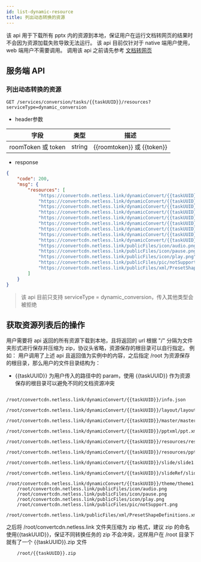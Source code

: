 ```yaml
---
id: list-dynamic-resource
title: 列出动态转换的资源
---
```


该 api 用于下载所有 pptx 内的资源到本地，保证用户在运行文档转网页的结果时不会因为资源加载失败导致无法运行。
该 api 目前仅针对于 native 端用户使用，web 端用户不需要调用。
调用该 api 之前请先参考 [文档转网页](/docs/server/api/server-dynamic-conversion)

## 服务端 API

### 列出动态转换的资源

`GET /services/conversion/tasks/{{taskUUID}}/resources?serviceType=dynamic_conversion`

* header参数

字段 | 类型 | 描述 |
--  | -- | -- |
roomToken 或 token | string | {{roomtoken}} 或 {{token}}|

* response

```JSON
{
    "code": 200,
    "msg": {
        "resources": [
            "https://convertcdn.netless.link/dynamicConvert/{{taskUUID}}/info.json",
            "https://convertcdn.netless.link/dynamicConvert/{{taskUUID}}/layout/layout1.xml",
            "https://convertcdn.netless.link/dynamicConvert/{{taskUUID}}/master/master1.xml",
            "https://convertcdn.netless.link/dynamicConvert/{{taskUUID}}/pptxml/ppt.xml",
            "https://convertcdn.netless.link/dynamicConvert/{{taskUUID}}/resources/resource1.json",
            "https://convertcdn.netless.link/dynamicConvert/{{taskUUID}}/resources/ppt/media/audio1.mp4",
            "https://convertcdn.netless.link/dynamicConvert/{{taskUUID}}/slide/slide1.xml",
            "https://convertcdn.netless.link/dynamicConvert/{{taskUUID}}/slideRef/slideRef1.xml",
            "https://convertcdn.netless.link/dynamicConvert/{{taskUUID}}/theme/theme1.xml",
            "https://convertcdn.netless.link/publicFiles/icon/audio.png",
            "https://convertcdn.netless.link/publicFiles/icon/pause.png",
            "https://convertcdn.netless.link/publicFiles/icon/play.png",
            "https://convertcdn.netless.link/publicFiles/pic/notSupport.png",
            "https://convertcdn.netless.link/publicFiles/xml/PresetShapeDefinitions.xml"
        ]
    }
}
```

> 该 api 目前只支持 serviceType = dynamic_conversion，传入其他类型会被拒绝

## 获取资源列表后的操作

用户需要将 api 返回的所有资源下载到本地，且将返回的 url 根据 "/" 分隔为文件夹形式进行保存并压缩为 zip，协议头省略，资源保存的根目录可以自行指定。
例如：
用户调用了上述 api 且返回值为实例中的内容，之后指定 /root 为资源保存的根目录，那么用户的文件目录结构为：

* {{taskUUID}} 为用户传入的路径中的 param，使用 {{taskUUID}} 作为资源保存的根目录可以避免不同的文档资源冲突

```
    /root/convertcdn.netless.link/dynamicConvert/{{taskUUID}}/info.json
    /root/convertcdn.netless.link/dynamicConvert/{{taskUUID}}/layout/layout1.xml
    /root/convertcdn.netless.link/dynamicConvert/{{taskUUID}}/master/master1.xml
    /root/convertcdn.netless.link/dynamicConvert/{{taskUUID}}/pptxml/ppt.xml
    /root/convertcdn.netless.link/dynamicConvert/{{taskUUID}}/resources/resource1.json
    /root/convertcdn.netless.link/dynamicConvert/{{taskUUID}}/resources/ppt/media/audio1.mp4
    /root/convertcdn.netless.link/dynamicConvert/{{taskUUID}}/slide/slide1.xml
    /root/convertcdn.netless.link/dynamicConvert/{{taskUUID}}/slideRef/slideRef1.xml
    /root/convertcdn.netless.link/dynamicConvert/{{taskUUID}}/theme/theme1.xml
    /root/convertcdn.netless.link/publicFiles/icon/audio.png
    /root/convertcdn.netless.link/publicFiles/icon/pause.png
    /root/convertcdn.netless.link/publicFiles/icon/play.png
    /root/convertcdn.netless.link/publicFiles/pic/notSupport.png
    /root/convertcdn.netless.link/publicFiles/xml/PresetShapeDefinitions.xml
```

之后将 /root/convertcdn.netless.link 文件夹压缩为 zip 格式，建议 zip 的命名使用{{taskUUID}}，保证不同转换任务的 zip 不会冲突，这样用户在 /root 目录下就有了一个 {{taskUUID}}.zip 文件

```
    /root/{{taskUUID}}.zip
```
